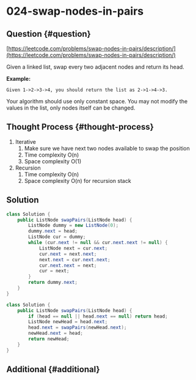 # 024-swap-nodes-in-pairs

## Question {#question}

[https://leetcode.com/problems/swap-nodes-in-pairs/description/](https://leetcode.com/problems/swap-nodes-in-pairs/description/)

Given a linked list, swap every two adjacent nodes and return its head.

**Example:**

```text
Given 1->2->3->4, you should return the list as 2->1->4->3.
```

Your algorithm should use only constant space. You may not modify the values in the list, only nodes itself can be changed.

## Thought Process {#thought-process}

1. Iterative
   1. Make sure we have next two nodes available to swap the position
   2. Time complexity O\(n\)
   3. Space complexity O\(1\)
2. Recursion
   1. Time complexity O\(n\)
   2. Space complexity O\(n\) for recursion stack

## Solution

```java
class Solution {
    public ListNode swapPairs(ListNode head) {
        ListNode dummy = new ListNode(0);
        dummy.next = head;
        ListNode cur = dummy;
        while (cur.next != null && cur.next.next != null) {
            ListNode next = cur.next;
            cur.next = next.next;
            next.next = cur.next.next;
            cur.next.next = next;
            cur = next;
        }
        return dummy.next;
    }
}
```

```java
class Solution {
    public ListNode swapPairs(ListNode head) {
        if (head == null || head.next == null) return head;
        ListNode newHead = head.next;
        head.next = swapPairs(newHead.next);
        newHead.next = head;
        return newHead;
    }
}
```

## Additional {#additional}

